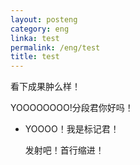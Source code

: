 ```yaml
---
layout: posteng
category: eng
linka: test
permalink: /eng/test
title: test
---
```


看下成果肿么样！



YOOOOOOOO!分段君你好吗！


* YOOOO！我是标记君！

	发射吧！首行缩进！